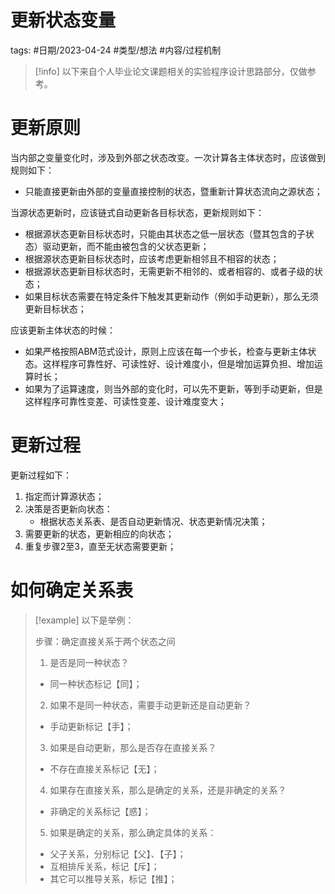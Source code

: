 

# 更新状态变量



tags: #日期/2023-04-24 #类型/想法 #内容/过程机制 



> [!info]
> 以下来自个人毕业论文课题相关的实验程序设计思路部分，仅做参考。



# 更新原则

当内部之变量变化时，涉及到外部之状态改变。一次计算各主体状态时，应该做到规则如下：
- 只能直接更新由外部的变量直接控制的状态，暨重新计算状态流向之源状态；


当源状态更新时，应该链式自动更新各目标状态，更新规则如下：
- 根据源状态更新目标状态时，只能由其状态之低一层状态（暨其包含的子状态）驱动更新，而不能由被包含的父状态更新；
- 根据源状态更新目标状态时，应该考虑更新相邻且不相容的状态；
- 根据源状态更新目标状态时，无需更新不相邻的、或者相容的、或者子级的状态；
- 如果目标状态需要在特定条件下触发其更新动作（例如手动更新），那么无须更新目标状态；



应该更新主体状态的时候：

- 如果严格按照ABM范式设计，原则上应该在每一个步长，检查与更新主体状态。这样程序可靠性好、可读性好、设计难度小，但是增加运算负担、增加运算时长；
- 如果为了运算速度，则当外部的变化时，可以先不更新，等到手动更新，但是这样程序可靠性变差、可读性变差、设计难度变大；


# 更新过程

更新过程如下：
1. 指定而计算源状态；
2. 决策是否更新向状态：
	- 根据状态关系表、是否自动更新情况、状态更新情况决策；
3. 需要更新的状态，更新相应的向状态；
4. 重复步骤2至3，直至无状态需要更新；


# 如何确定关系表

> [!example] 
> 以下是举例：
> 
> 步骤：确定直接关系于两个状态之间
> 1. 是否是同一种状态？
> 	- 同一种状态标记【同】；
> 2. 如果不是同一种状态，需要手动更新还是自动更新？
> 	- 手动更新标记【手】；
> 3. 如果是自动更新，那么是否存在直接关系？
> 	- 不存在直接关系标记【无】；
> 4. 如果存在直接关系，那么是确定的关系，还是非确定的关系？
> 	- 非确定的关系标记【惑】；
> 5. 如果是确定的关系，那么确定具体的关系：
> 	- 父子关系，分别标记【父】、【子】；
> 	- 互相排斥关系，标记【斥】；
> 	- 其它可以推导关系，标记【推】；





